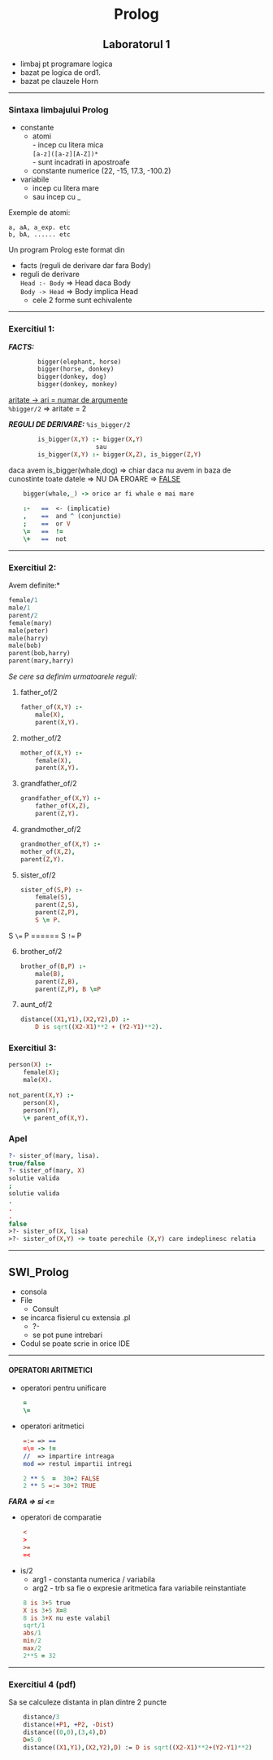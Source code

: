# <center> Prolog </center>

## <center> Laboratorul 1 </center>


- limbaj pt programare logica
- bazat pe logica de ord1.
- bazat pe clauzele Horn

---

### Sintaxa limbajului Prolog

- constante
  - atomi  
        - incep cu litera mica   
          `[a-z]([a-z][A-Z])*`   
      	- sunt incadrati in apostroafe
   - constante numerice (22, -15, 17.3, -100.2)
- variabile
	- incep cu litera mare
	- sau incep cu _

Exemple de atomi: 

    a, aA, a_exp. etc
	b, bA, ...... etc
				  
Un program Prolog este format din 
- facts (reguli de derivare dar fara Body)
- reguli de derivare    
  `Head :- Body` => Head daca Body  
  `Body -> Head` => Body implica Head
	- cele 2 forme sunt echivalente			

---
### Exercitiul 1:

***FACTS:***
```prolog
		bigger(elephant, horse)
		bigger(horse, donkey)
		bigger(donkey, dog)
		bigger(donkey, monkey)
```

[aritate -> ari = numar de argumente]()  
`%bigger/2` => aritate = 2
	
***REGULI DE DERIVARE:***
`%is_bigger/2`
```prolog		
        is_bigger(X,Y) :- bigger(X,Y)
		                sau
        is_bigger(X,Y) :- bigger(X,Z), is_bigger(Z,Y)
```		
		
daca avem is_bigger(whale,dog) => chiar daca nu avem in baza de cunostinte toate datele => NU DA EROARE => [FALSE]()
```prolog
	bigger(whale,_) -> orice ar fi whale e mai mare 
		
    :-   ==  <- (implicatie)
    , 	 ==  and ^ (conjunctie)
    ; 	 ==  or V 
	\= 	 ==  !=
	\+ 	 ==  not
```
---

### Exercitiul 2:

Avem definite:*

```prolog
female/1
male/1
parent/2
female(mary)
male(peter)
male(harry)
male(bob)
parent(bob,harry)
parent(mary,harry)
```
		
	
*Se cere sa definim urmatoarele reguli:*
	
1) father_of/2
	```prolog
	father_of(X,Y) :-
	    male(X),
	    parent(X,Y).
	```

2) mother_of/2
	```prolog
	mother_of(X,Y) :-
    	female(X),
    	parent(X,Y).
	```

3) grandfather_of/2
	```prolog
	grandfather_of(X,Y) :-
    	father_of(X,Z),
    	parent(Z,Y).
	```
	
4) grandmother_of/2
	```prolog
	grandmother_of(X,Y) :-
	mother_of(X,Z),
    parent(Z,Y).
	```
		
5) sister_of/2
    ```prolog   
	sister_of(S,P) :-
	    female(S),
	    parent(Z,S),
	    parent(Z,P),
	    S \= P.
	```
S `\=` P ====== S `!=` P
	
6) brother_of/2
	```prolog
    brother_of(B,P) :- 
		male(B), 
		parent(Z,B), 
		parent(Z,P), B \=P
	```
7) aunt_of/2
        
    ```prolog    
	distance((X1,Y1),(X2,Y2),D) :- 
	    D is sqrt((X2-X1)**2 + (Y2-Y1)**2).
	```

### Exercitiul 3:

```prolog
person(X) :- 
	female(X);
	male(X).
	
not_parent(X,Y) :- 
	person(X), 
	person(Y), 
	\+ parent_of(X,Y).
```

### Apel

```prolog
?- sister_of(mary, lisa).
true/false
?- sister_of(mary, X)
solutie valida
; 
solutie valida
.
.
.
false
>?- sister_of(X, lisa)
>?- sister_of(X,Y) -> toate perechile (X,Y) care indeplinesc relatia
```
---

## SWI_Prolog


- consola
- File 
  - Consult
- se incarca fisierul cu extensia .pl
  - ?- 
  -  se pot pune intrebari
- Codul se poate scrie in orice IDE


---

#### OPERATORI ARITMETICI
- operatori pentru unificare
```prolog
	=
	\=
```

- operatori aritmetici
```prolog
	=:= => ==
	=\= -> !=
	// 	=> impartire intreaga
	mod => restul impartii intregi

	2 ** 5  =  30+2 FALSE
	2 ** 5 =:= 30+2 TRUE

```

***FARA => si <=***

- operatori de comparatie 
```prolog
	<
	>
	>=
	=<
```	
- is/2
	- arg1 - constanta numerica / variabila
	- arg2 - trb sa fie o expresie aritmetica fara variabile reinstantiate
```	prolog
	8 is 3+5 true
	X is 3+5 X=8
	8 is 3+X nu este valabil
	sqrt/1
	abs/1
	min/2
	max/2
	2**5 = 32
```

---

### Exercitiul 4 (pdf)
Sa se calculeze distanta in plan dintre 2 puncte
```prolog
	distance/3
	distance(+P1, +P2, -Dist)
	distance((0,0),(3,4),D)
	D=5.0
	distance((X1,Y1),(X2,Y2),D) := D is sqrt((X2-X1)**2+(Y2-Y1)**2)
```